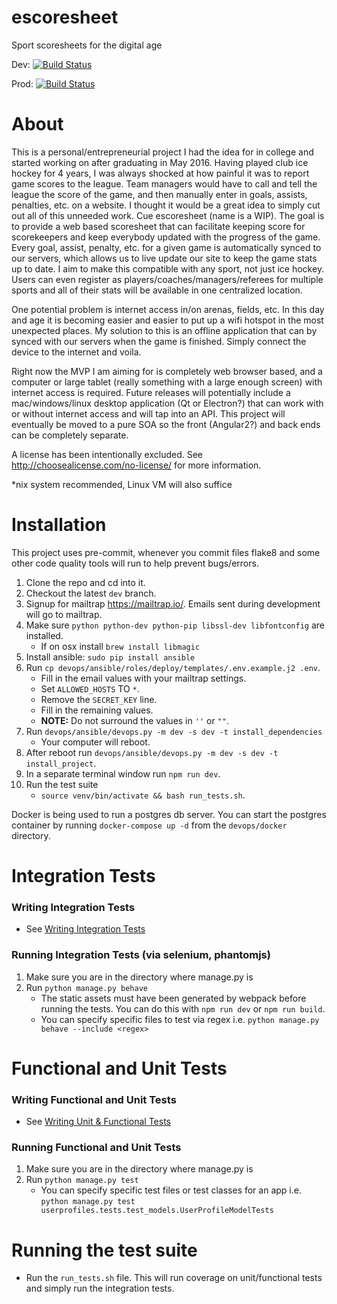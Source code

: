 # escoresheet
Sport scoresheets for the digital age

Dev: [![Build Status](https://travis-ci.org/hmgoalie35/escoresheet.svg?branch=dev)](https://travis-ci.org/hmgoalie35/escoresheet)

Prod: [![Build Status](https://travis-ci.org/hmgoalie35/escoresheet.svg?branch=master)](https://travis-ci.org/hmgoalie35/escoresheet)

# About
This is a personal/entrepreneurial project I had the idea for in college and started working on after graduating in May 2016. Having played club ice hockey for 4 years, I was always shocked at how painful it was to report game scores to the league. Team managers would have to call and tell the league the score of the game, and then manually enter in goals, assists, penalties, etc. on a website. I thought it would be a great idea to simply cut out all of this unneeded work. Cue escoresheet (name is a WIP). The goal is to provide a web based scoresheet that can facilitate keeping score for scorekeepers and keep everybody updated with the progress of the game. Every goal, assist, penalty, etc. for a given game is automatically synced to our servers, which allows us to live update our site to keep the game stats up to date. I aim to make this compatible with any sport, not just ice hockey. Users can even register as players/coaches/managers/referees for multiple sports and all of their stats will be available in one centralized location.

One potential problem is internet access in/on arenas, fields, etc. In this day and age it is becoming easier and easier to put up a wifi hotspot in the most unexpected places. My solution to this is an offline application that can by synced with our servers when the game is finished. Simply connect the device to the internet and voila. 

Right now the MVP I am aiming for is completely web browser based, and a computer or large tablet (really something with a large enough screen) with internet access is required. Future releases will potentially include a mac/windows/linux desktop application (Qt or Electron?) that can work with or without internet access and will tap into an API. This project will eventually be moved to a pure SOA so the front (Angular2?) and back ends can be completely separate.

A license has been intentionally excluded. See http://choosealicense.com/no-license/ for more information.

*nix system recommended, Linux VM will also suffice

# Installation

This project uses pre-commit, whenever you commit files flake8 and some other code quality tools will run to help prevent bugs/errors.

1. Clone the repo and cd into it.
2. Checkout the latest `dev` branch.
3. Signup for mailtrap https://mailtrap.io/. Emails sent during development will go to mailtrap.
4. Make sure `python python-dev python-pip libssl-dev libfontconfig` are installed.
    * If on osx install `brew install libmagic`
5. Install ansible: `sudo pip install ansible`
6. Run `cp devops/ansible/roles/deploy/templates/.env.example.j2 .env`.
    * Fill in the email values with your mailtrap settings.
    * Set `ALLOWED_HOSTS` TO `*`.
    * Remove the `SECRET_KEY` line.
    * Fill in the remaining values.
    * **NOTE:** Do not surround the values in `''` or `""`.
7. Run `devops/ansible/devops.py -m dev -s dev -t install_dependencies`
    * Your computer will reboot.
8. After reboot run `devops/ansible/devops.py -m dev -s dev -t install_project`.
9. In a separate terminal window run `npm run dev`.
10. Run the test suite
    * `source venv/bin/activate && bash run_tests.sh`.

Docker is being used to run a postgres db server. You can start the postgres container by running `docker-compose up -d` from the `devops/docker` directory.

# Integration Tests

### Writing Integration Tests
  * See [Writing Integration Tests](https://github.com/hmgoalie35/escoresheet/wiki/Writing-Integration-Tests)

### Running Integration Tests (via selenium, phantomjs)
1. Make sure you are in the directory where manage.py is
2. Run `python manage.py behave`
    * The static assets must have been generated by webpack before running the tests. You can do this with `npm run dev` or `npm run build`.
    * You can specify specific files to test via regex i.e. `python manage.py behave --include <regex>`

# Functional and Unit Tests

### Writing Functional and Unit Tests
  * See [Writing Unit & Functional Tests](https://github.com/hmgoalie35/escoresheet/wiki/Writing-Unit-&-Functional-Tests)

### Running Functional and Unit Tests
1. Make sure you are in the directory where manage.py is
2. Run `python manage.py test`
    * You can specify specific test files or test classes for an app i.e. `python manage.py test userprofiles.tests.test_models.UserProfileModelTests`

# Running the test suite
* Run the `run_tests.sh` file. This will run coverage on unit/functional tests and simply run the integration tests.
